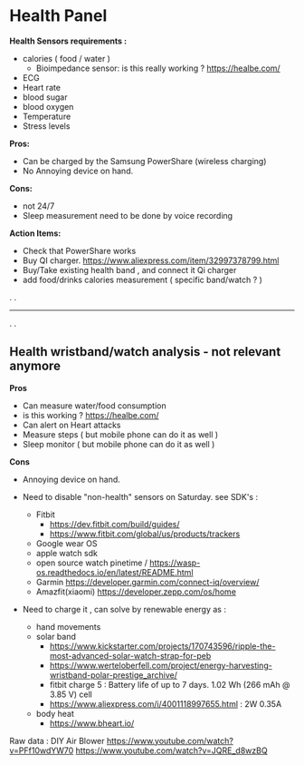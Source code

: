 # Health Panel

**Health Sensors requirements :**

- calories ( food / water )
  - Bioimpedance sensor: is this really working ? https://healbe.com/
- ECG
- Heart rate
- blood sugar
- blood oxygen
- Temperature
- Stress levels

**Pros:**
- Can be charged by the Samsung PowerShare (wireless charging)
- No Annoying device on hand.
  
**Cons:**
- not 24/7
- Sleep measurement need to be done by voice recording

**Action Items:**

- Check that PowerShare works
- Buy QI charger. https://www.aliexpress.com/item/32997378799.html
- Buy/Take existing health band , and connect it Qi charger 
- add food/drinks calories measurement ( specific band/watch ? ) 

.
.
  
------------------------------------------
.
.

Health wristband/watch analysis - not relevant anymore
---------

**Pros**
- Can measure water/food consumption
 - is this working ? https://healbe.com/
- Can alert on Heart attacks 
- Measure steps ( but mobile phone can do it as well )
- Sleep monitor ( but mobile phone can do it as well )

**Cons**
- Annoying device on hand.
  
- Need to disable "non-health" sensors on Saturday. see SDK's :
  - Fitbit
    - https://dev.fitbit.com/build/guides/
    - https://www.fitbit.com/global/us/products/trackers     
  - Google wear OS
  - apple watch sdk
  - open source watch pinetime / https://wasp-os.readthedocs.io/en/latest/README.html
  - Garmin https://developer.garmin.com/connect-iq/overview/
  - Amazfit(xiaomi) https://developer.zepp.com/os/home
    
- Need to charge it , can solve by renewable energy as :
   - hand movements
   - solar band
     - https://www.kickstarter.com/projects/170743596/ripple-the-most-advanced-solar-watch-strap-for-peb
     - https://www.werteloberfell.com/project/energy-harvesting-wristband-polar-prestige_archive/
     - fitbit charge 5 : Battery life of up to 7 days.  1.02 Wh (266 mAh @ 3.85 V) cell
     - https://www.aliexpress.com/i/4001118997655.html : 2W 0.35A     
   - body heat
     - https://www.bheart.io/

Raw data : DIY Air Blower
https://www.youtube.com/watch?v=PFf10wdYW70
https://www.youtube.com/watch?v=JQRE_d8wzBQ
